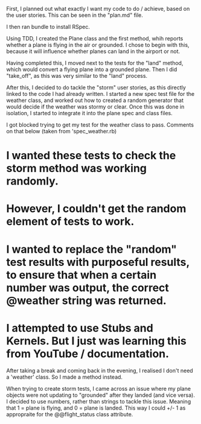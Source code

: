 First, I planned out what exactly I want my code to do / achieve, based on the user stories.
This can be seen in the "plan.md" file. 

I then ran bundle to install RSpec.

Using TDD, I created the Plane class and the first method, whih reports whether a plane is flying in the air or grounded. I chose to begin with this, because it will influence whether planes can land in the airport or not. 

Having completed this, I moved next to the tests for the "land" method, which would convert a flying plane into a grounded plane. Then I did "take_off", as this was very similar to the "land" process.

After this, I decided to do tackle the "storm" user stories, as this directly linked to the code I had already written. I started a new spec test file for the weather class, and worked out how to created a random generator that would decide if the weather was stormy or clear. Once this was done in isolation, I started to integrate it into the plane spec and class files.

I got blocked trying to get my test for the weather class to pass. Comments on that below (taken from 'spec_weather.rb)
# I wanted these tests to check the storm method was working randomly.
# However, I couldn't get the random element of tests to work. 
# I wanted to replace the "random" test results with purposeful results, to ensure that when a certain number was output, the correct @weather string was returned.
# I attempted to use Stubs and Kernels. But I just was learning this from YouTube / documentation. 

After taking a break and coming back in the evening, I realised I don't need a 'weather' class. So I made a method instead. 

When trying to create storm tests, I came across an issue where my plane objects were not updating to "grounded" after they landed (and vice versa). I decided to use numbers, rather than strings to tackle this issue. Meaning that  1 = plane is flying, and 0 = plane is landed. This way I could +/- 1 as appropraite for the @@flight_status class attribute. 